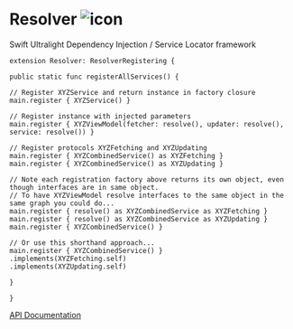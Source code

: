 # Resolver ![icon](https://user-images.githubusercontent.com/709283/32858974-cce8282a-ca12-11e7-944b-c8046156290b.png)
Swift Ultralight Dependency Injection / Service Locator framework

```
extension Resolver: ResolverRegistering {

public static func registerAllServices() {

// Register XYZService and return instance in factory closure
main.register { XYZService() }

// Register instance with injected parameters
main.register { XYZViewModel(fetcher: resolve(), updater: resolve(), service: resolve()) }

// Register protocols XYZFetching and XYZUpdating
main.register { XYZCombinedService() as XYZFetching }
main.register { XYZCombinedService() as XYZUpdating }

// Note each registration factory above returns its own object, even though interfaces are in same object.
// To have XYZViewModel resolve interfaces to the same object in the same graph you could do...
main.register { resolve() as XYZCombinedService as XYZFetching }
main.register { resolve() as XYZCombinedService as XYZUpdating }
main.register { XYZCombinedService() }

// Or use this shorthand approach...
main.register { XYZCombinedService() }
.implements(XYZFetching.self)
.implements(XYZUpdating.self)

}

}
```

[API Documentation](./Documentation/API/index.html)
